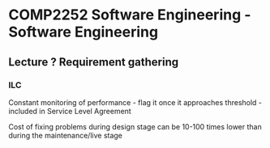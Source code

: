 # COMP2252 Software Engineering - Software Engineering

## Lecture ? Requirement gathering

### ILC

Constant monitoring of performance - flag it once it approaches threshold - included in Service Level Agreement


Cost of fixing problems during design stage can be 10-100 times lower than during the maintenance/live stage


